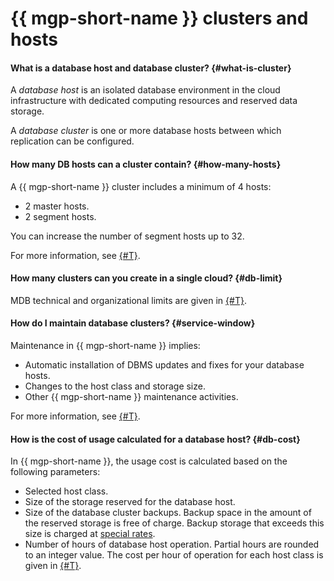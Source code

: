 # {{ mgp-short-name }} clusters and hosts

#### What is a database host and database cluster? {#what-is-cluster}

A _database host_ is an isolated database environment in the cloud infrastructure with dedicated computing resources and reserved data storage.

A _database cluster_ is one or more database hosts between which replication can be configured.

#### How many DB hosts can a cluster contain? {#how-many-hosts}

A {{ mgp-short-name }} cluster includes a minimum of 4 hosts:

* 2 master hosts.
* 2 segment hosts.

You can increase the number of segment hosts up to 32.

For more information, see [{#T}](../../managed-greenplum/concepts/limits.md).

#### How many clusters can you create in a single cloud? {#db-limit}

MDB technical and organizational limits are given in [{#T}](../../managed-greenplum/concepts/limits.md).

#### How do I maintain database clusters? {#service-window}

Maintenance in {{ mgp-short-name }} implies:

* Automatic installation of DBMS updates and fixes for your database hosts.
* Changes to the host class and storage size.
* Other {{ mgp-short-name }} maintenance activities.

For more information, see [{#T}](../../managed-greenplum/concepts/maintenance.md).


#### How is the cost of usage calculated for a database host? {#db-cost}

In {{ mgp-short-name }}, the usage cost is calculated based on the following parameters:

* Selected host class.
* Size of the storage reserved for the database host.
* Size of the database cluster backups. Backup space in the amount of the reserved storage is free of charge. Backup storage that exceeds this size is charged at [special rates](../../managed-greenplum/pricing/index.md).
* Number of hours of database host operation. Partial hours are rounded to an integer value. The cost per hour of operation for each host class is given in [{#T}](../../managed-greenplum/pricing/index.md).

